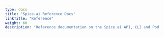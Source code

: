 ```yaml
---
type: docs
title: "Spice.ai Reference Docs"
linkTitle: "Reference"
weight: 60
description: "Reference documentation on the Spice.ai API, CLI and Pod manifest syntax."
---
```

